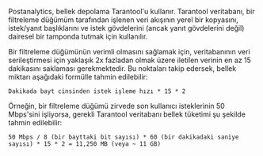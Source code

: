 Postanalytics, bellek depolama Tarantool'u kullanır. Tarantool veritabanı, bir filtreleme düğümüm tarafından işlenen veri akışının yerel bir kopyasını, istek/yanıt başlıklarını ve istek gövdelerini (ancak yanıt gövdelerini değil) dairesel bir tamponda tutmak için kullanılır.

Bir filtreleme düğümünün verimli olmasını sağlamak için, veritabanının veri serileştirmesi için yaklaşık 2x fazladan olmak üzere iletilen verinin en az 15 dakikasını saklaması gerekmektedir. Bu noktaları takip edersek, bellek miktarı aşağıdaki formülle tahmin edilebilir:

```
Dakikada bayt cinsinden istek işleme hızı * 15 * 2
```

Örneğin, bir filtreleme düğümü zirvede son kullanıcı isteklerinin 50 Mbps'sini işliyorsa, gerekli Tarantool veritabanı bellek tüketimi şu şekilde tahmin edilebilir:

```
50 Mbps / 8 (bir bayttaki bit sayısı) * 60 (bir dakikadaki saniye sayısı) * 15 * 2 = 11,250 MB (veya ~ 11 GB)
```